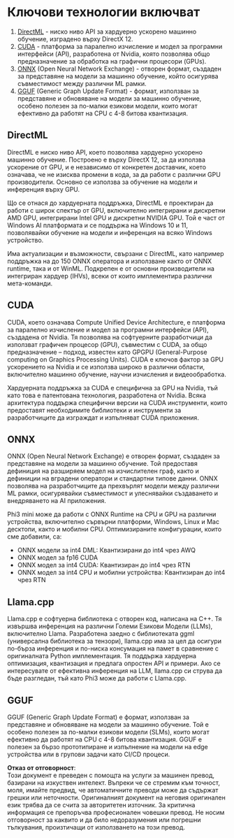 # Ключови технологии включват

1. [DirectML](https://learn.microsoft.com/windows/ai/directml/dml?WT.mc_id=aiml-138114-kinfeylo) - ниско ниво API за хардуерно ускорено машинно обучение, изградено върху DirectX 12.
2. [CUDA](https://blogs.nvidia.com/blog/what-is-cuda-2/) - платформа за паралелно изчисление и модел за програмни интерфейси (API), разработена от Nvidia, която позволява общо предназначение за обработка на графични процесори (GPUs).
3. [ONNX](https://onnx.ai/) (Open Neural Network Exchange) - отворен формат, създаден за представяне на модели за машинно обучение, който осигурява съвместимост между различни ML рамки.
4. [GGUF](https://github.com/ggerganov/ggml/blob/master/docs/gguf.md) (Generic Graph Update Format) - формат, използван за представяне и обновяване на модели за машинно обучение, особено полезен за по-малки езикови модели, които могат ефективно да работят на CPU с 4-8 битова квантизация.

## DirectML

DirectML е ниско ниво API, което позволява хардуерно ускорено машинно обучение. Построено е върху DirectX 12, за да използва ускорение от GPU, и е независимо от конкретен доставчик, което означава, че не изисква промени в кода, за да работи с различни GPU производители. Основно се използва за обучение на модели и инференция върху GPU.

Що се отнася до хардуерната поддръжка, DirectML е проектиран да работи с широк спектър от GPU, включително интегрирани и дискретни AMD GPU, интегрирани Intel GPU и дискретни NVIDIA GPU. Той е част от Windows AI платформата и се поддържа на Windows 10 и 11, позволявайки обучение на модели и инференция на всяко Windows устройство.

Има актуализации и възможности, свързани с DirectML, като например поддръжка на до 150 ONNX оператора и използване както от ONNX runtime, така и от WinML. Подкрепен е от основни производители на интегриран хардуер (IHVs), всеки от които имплементира различни мета-команди.

## CUDA

CUDA, което означава Compute Unified Device Architecture, е платформа за паралелно изчисление и модел за програмни интерфейси (API), създадена от Nvidia. Тя позволява на софтуерните разработчици да използват графичен процесор (GPU), съвместим с CUDA, за общо предназначение – подход, известен като GPGPU (General-Purpose computing on Graphics Processing Units). CUDA е ключов фактор за GPU ускорението на Nvidia и се използва широко в различни области, включително машинно обучение, научни изчисления и видеообработка.

Хардуерната поддръжка за CUDA е специфична за GPU на Nvidia, тъй като това е патентована технология, разработена от Nvidia. Всяка архитектура поддържа специфични версии на CUDA инструменти, които предоставят необходимите библиотеки и инструменти за разработчиците да изграждат и изпълняват CUDA приложения.

## ONNX

ONNX (Open Neural Network Exchange) е отворен формат, създаден за представяне на модели за машинно обучение. Той предоставя дефиниция на разширяем модел на изчислителен граф, както и дефиниции на вградени оператори и стандартни типове данни. ONNX позволява на разработчиците да прехвърлят модели между различни ML рамки, осигурявайки съвместимост и улеснявайки създаването и внедряването на AI приложения.

Phi3 mini може да работи с ONNX Runtime на CPU и GPU на различни устройства, включително сървърни платформи, Windows, Linux и Mac десктопи, както и мобилни CPU. Оптимизираните конфигурации, които сме добавили, са:

- ONNX модели за int4 DML: Квантизирани до int4 чрез AWQ
- ONNX модел за fp16 CUDA
- ONNX модел за int4 CUDA: Квантизиран до int4 чрез RTN
- ONNX модел за int4 CPU и мобилни устройства: Квантизиран до int4 чрез RTN

## Llama.cpp

Llama.cpp е софтуерна библиотека с отворен код, написана на C++. Тя извършва инференция на различни Големи Езикови Модели (LLMs), включително Llama. Разработена заедно с библиотеката ggml (универсална библиотека за тензори), llama.cpp има за цел да осигури по-бърза инференция и по-ниска консумация на памет в сравнение с оригиналната Python имплементация. Тя поддържа хардуерна оптимизация, квантизация и предлага опростен API и примери. Ако се интересувате от ефективна инференция на LLM, llama.cpp си струва да бъде разгледан, тъй като Phi3 може да работи с Llama.cpp.

## GGUF

GGUF (Generic Graph Update Format) е формат, използван за представяне и обновяване на модели за машинно обучение. Той е особено полезен за по-малки езикови модели (SLMs), които могат ефективно да работят на CPU с 4-8 битова квантизация. GGUF е полезен за бързо прототипиране и изпълнение на модели на edge устройства или в групови задачи като CI/CD процеси.

**Отказ от отговорност**:  
Този документ е преведен с помощта на услуги за машинен превод, базирани на изкуствен интелект. Въпреки че се стремим към точност, моля, имайте предвид, че автоматичните преводи може да съдържат грешки или неточности. Оригиналният документ на неговия оригинален език трябва да се счита за авторитетен източник. За критична информация се препоръчва професионален човешки превод. Не носим отговорност за каквито и да било недоразумения или погрешни тълкувания, произтичащи от използването на този превод.